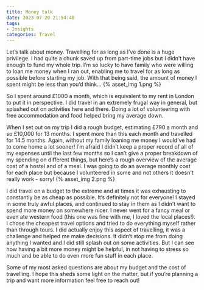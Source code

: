 ```yaml
---
title: Money talk
date: 2023-07-20 21:54:48
tags:
- Insights
categories: Travel
---
```

Let’s talk about money. Travelling for as long as I’ve done is a huge privilege. I had quite a chunk saved up from part-time jobs but I didn’t have enough to fund my whole trip. I’m so lucky to have family who were willing to loan me money when I ran out, enabling me to travel for as long as possible before starting my job. With that being said, the amount of money I spent might be less than you’d think...
{% asset_img 1.png %}

So I spent around £1000 a month, which is equivalent to my rent in London to put it in perspective. I did travel in an extremely frugal way in general, but splashed out on activities here and there. Doing a lot of volunteering with free accommodation and food helped bring my average down.

When I set out on my trip I did a rough budget, estimating £790 a month and so £10,000 for 13 months. I spent more than this each month and travelled for 14.5 months. Again, without my family loaning me money I would’ve had to come home a lot sooner! I’m afraid I didn’t keep a proper record of all of my expenses until the last few months so I can’t give a proper breakdown of my spending on different things, but here’s a rough overview of the average cost of a hostel and of a meal. I was going to do an average monthly cost for each place but because I volunteered in some and not others it doesn't really work - sorry!
{% asset_img 2.png %}

I did travel on a budget to the extreme and at times it was exhausting to constantly be as cheap as possible. It’s definitely not for everyone! I stayed in some truly awful places, and continued to stay in them as I didn’t want to spend more money on somewhere nicer. I never went for a fancy meal or even ate western food (this one was fine with me, I loved the local places!). I chose the cheapest travel options and tried to do everything myself rather than through tours. I did actually enjoy this aspect of travelling, it was a challenge and helped me make decisions. It didn’t stop me from doing anything I wanted and I did still splash out on some activities. But I can see how having a bit more money might be helpful, in not having to stress so much and be able to do even more fun stuff in each place.

Some of my most asked questions are about my budget and the cost of travelling. I hope this sheds some light on the matter, but if you’re planning a trip and want more information feel free to reach out!